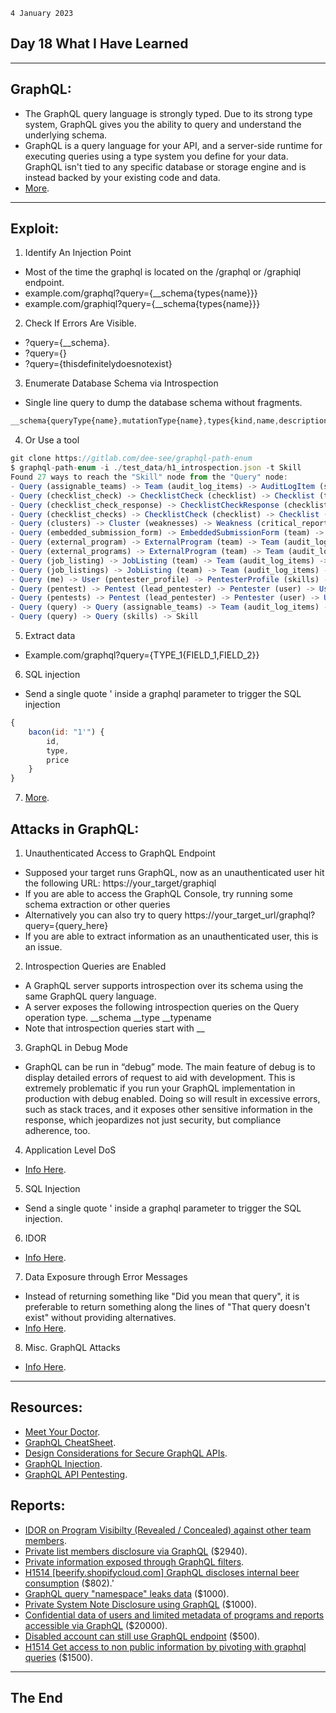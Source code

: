 `4 January 2023`
## **Day 18 What I Have Learned**
***
## **GraphQL**:
- The GraphQL query language is strongly typed. Due to its strong type system, GraphQL gives you the ability to query and understand the underlying schema.
- GraphQL is a query language for your API, and a server-side runtime for executing queries using a type system you define for your data. GraphQL isn't tied to any specific database or storage engine and is instead backed by your existing code and data.
- [More](https://graphql.org/learn/).
***
## **Exploit**:
1. Identify An Injection Point
- Most of the time the graphql is located on the /graphql or /graphiql endpoint.
- example.com/graphql?query={__schema{types{name}}}
- example.com/graphiql?query={__schema{types{name}}}
2. Check If Errors Are Visible.
- ?query={__schema}.
- ?query={}
- ?query={thisdefinitelydoesnotexist}
3. Enumerate Database Schema via Introspection
- Single line query to dump the database schema without fragments.

```js
__schema{queryType{name},mutationType{name},types{kind,name,description,fields(includeDeprecated:true){name,description,args{name,description,type{kind,name,ofType{kind,name,ofType{kind,name,ofType{kind,name,ofType{kind,name,ofType{kind,name,ofType{kind,name,ofType{kind,name}}}}}}}},defaultValue},type{kind,name,ofType{kind,name,ofType{kind,name,ofType{kind,name,ofType{kind,name,ofType{kind,name,ofType{kind,name,ofType{kind,name}}}}}}}},isDeprecated,deprecationReason},inputFields{name,description,type{kind,name,ofType{kind,name,ofType{kind,name,ofType{kind,name,ofType{kind,name,ofType{kind,name,ofType{kind,name,ofType{kind,name}}}}}}}},defaultValue},interfaces{kind,name,ofType{kind,name,ofType{kind,name,ofType{kind,name,ofType{kind,name,ofType{kind,name,ofType{kind,name,ofType{kind,name}}}}}}}},enumValues(includeDeprecated:true){name,description,isDeprecated,deprecationReason,},possibleTypes{kind,name,ofType{kind,name,ofType{kind,name,ofType{kind,name,ofType{kind,name,ofType{kind,name,ofType{kind,name,ofType{kind,name}}}}}}}}},directives{name,description,locations,args{name,description,type{kind,name,ofType{kind,name,ofType{kind,name,ofType{kind,name,ofType{kind,name,ofType{kind,name,ofType{kind,name,ofType{kind,name}}}}}}}},defaultValue}}}
```
4. Or Use a tool
```js
git clone https://gitlab.com/dee-see/graphql-path-enum
$ graphql-path-enum -i ./test_data/h1_introspection.json -t Skill
Found 27 ways to reach the "Skill" node from the "Query" node:
- Query (assignable_teams) -> Team (audit_log_items) -> AuditLogItem (source_user) -> User (pentester_profile) -> PentesterProfile (skills) -> Skill
- Query (checklist_check) -> ChecklistCheck (checklist) -> Checklist (team) -> Team (audit_log_items) -> AuditLogItem (source_user) -> User (pentester_profile) -> PentesterProfile (skills) -> Skill
- Query (checklist_check_response) -> ChecklistCheckResponse (checklist_check) -> ChecklistCheck (checklist) -> Checklist (team) -> Team (audit_log_items) -> AuditLogItem (source_user) -> User (pentester_profile) -> PentesterProfile (skills) -> Skill
- Query (checklist_checks) -> ChecklistCheck (checklist) -> Checklist (team) -> Team (audit_log_items) -> AuditLogItem (source_user) -> User (pentester_profile) -> PentesterProfile (skills) -> Skill
- Query (clusters) -> Cluster (weaknesses) -> Weakness (critical_reports) -> TeamMemberGroupConnection (edges) -> TeamMemberGroupEdge (node) -> TeamMemberGroup (team_members) -> TeamMember (team) -> Team (audit_log_items) -> AuditLogItem (source_user) -> User (pentester_profile) -> PentesterProfile (skills) -> Skill
- Query (embedded_submission_form) -> EmbeddedSubmissionForm (team) -> Team (audit_log_items) -> AuditLogItem (source_user) -> User (pentester_profile) -> PentesterProfile (skills) -> Skill
- Query (external_program) -> ExternalProgram (team) -> Team (audit_log_items) -> AuditLogItem (source_user) -> User (pentester_profile) -> PentesterProfile (skills) -> Skill
- Query (external_programs) -> ExternalProgram (team) -> Team (audit_log_items) -> AuditLogItem (source_user) -> User (pentester_profile) -> PentesterProfile (skills) -> Skill
- Query (job_listing) -> JobListing (team) -> Team (audit_log_items) -> AuditLogItem (source_user) -> User (pentester_profile) -> PentesterProfile (skills) -> Skill
- Query (job_listings) -> JobListing (team) -> Team (audit_log_items) -> AuditLogItem (source_user) -> User (pentester_profile) -> PentesterProfile (skills) -> Skill
- Query (me) -> User (pentester_profile) -> PentesterProfile (skills) -> Skill
- Query (pentest) -> Pentest (lead_pentester) -> Pentester (user) -> User (pentester_profile) -> PentesterProfile (skills) -> Skill
- Query (pentests) -> Pentest (lead_pentester) -> Pentester (user) -> User (pentester_profile) -> PentesterProfile (skills) -> Skill
- Query (query) -> Query (assignable_teams) -> Team (audit_log_items) -> AuditLogItem (source_user) -> User (pentester_profile) -> PentesterProfile (skills) -> Skill
- Query (query) -> Query (skills) -> Skill
```
5. Extract data
- Example.com/graphql?query={TYPE_1{FIELD_1,FIELD_2}}
6. SQL injection
- Send a single quote ' inside a graphql parameter to trigger the SQL injection
``` js
{ 
    bacon(id: "1'") { 
        id, 
        type, 
        price
    }
}
```
7. [More](https://github.com/swisskyrepo/PayloadsAllTheThings/blob/master/GraphQL%20Injection/README.md).

## **Attacks in GraphQL**:
1. Unauthenticated Access to GraphQL Endpoint 
- Supposed your target runs GraphQL, now as an unauthenticated user hit the following URL: 
https://your_target/graphiql
- If you are able to access the GraphQL Console, try running some schema extraction or other queries
- Alternatively you can also try to query https://your_target_url/graphql?query={query_here} 
- If you are able to extract information as an unauthenticated user, this is an issue.
2. Introspection Queries are Enabled
- A GraphQL server supports introspection over its schema using the same GraphQL query language.
- A server exposes the following introspection queries on the Query operation type.
__schema
__type
__typename
- Note that introspection queries start with __
3. GraphQL in Debug Mode
- GraphQL can be run in “debug” mode. The main feature of debug is to display detailed errors of request to aid with development. This is extremely problematic if you run your GraphQL implementation in production with debug enabled. Doing so will result in excessive errors, such as stack traces, and it exposes other sensitive information in the response, which jeopardizes not just security, but compliance adherence, too.  
4. Application Level DoS
- [Info Here](https://payatu.com/blog/manmeet/graphql-exploitation-part-4).
5. SQL Injection
- Send a single quote ' inside a graphql parameter to trigger the SQL injection.
6. IDOR
- [Info Here](https://infosecwriteups.com/graphql-idor-leads-to-information-disclosure-175eb560170d).
7. Data Exposure through Error Messages
- Instead of returning something like "Did you mean that query", it is preferable to return something along the lines of "That query doesn't exist" without providing alternatives.
- [Info Here](https://escape.tech/blog/graphql-verbose-error-suggestions/).
8. Misc. GraphQL Attacks
- [Info Here](https://book.hacktricks.xyz/network-services-pentesting/pentesting-web/graphql).
***
## **Resources**:
- [Meet Your Doctor](https://swisskyrepo.github.io/HIP19-MeetYourDoctor/).
- [GraphQL CheatSheet](https://devhints.io/graphql).
- [Design Considerations for Secure GraphQL APIs](https://bishopfox.com/blog/design-considerations-for-secure-graphql-apis).
- [GraphQL Injection](https://threatninja.net/2019/12/tutorial-on-graphql-injection/).
- [GraphQL API Pentesting](https://www.youtube.com/watch?v=Wb0BO8J7024).
## **Reports**:
- [IDOR on Program Visibilty (Revealed / Concealed) against other team members](https://hackerone.com/reports/291721).
- [Private list members disclosure via GraphQL](https://hackerone.com/reports/885539) ($2940).
- [Private information exposed through GraphQL filters](https://hackerone.com/reports/645299).
- [H1514 [beerify.shopifycloud.com] GraphQL discloses internal beer consumption](https://hackerone.com/reports/419883) ($802).'
- [GraphQL query "namespace" leaks data](https://hackerone.com/reports/614355) ($1000).
- [Private System Note Disclosure using GraphQL](https://hackerone.com/reports/633001) ($1000).
- [Confidential data of users and limited metadata of programs and reports accessible via GraphQL](https://hackerone.com/reports/489146) ($20000).
- [Disabled account can still use GraphQL endpoint](https://hackerone.com/reports/608656) ($500).
- [H1514 Get access to non public information by pivoting with graphql queries](https://hackerone.com/reports/423388) ($1500).

***
## **The End**